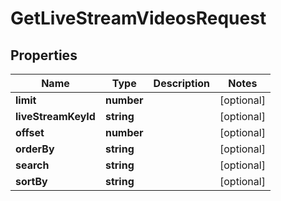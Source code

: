 
# GetLiveStreamVideosRequest

## Properties

Name | Type | Description | Notes
------------ | ------------- | ------------- | -------------
**limit** | **number** |  |  [optional]
**liveStreamKeyId** | **string** |  |  [optional]
**offset** | **number** |  |  [optional]
**orderBy** | **string** |  |  [optional]
**search** | **string** |  |  [optional]
**sortBy** | **string** |  |  [optional]



